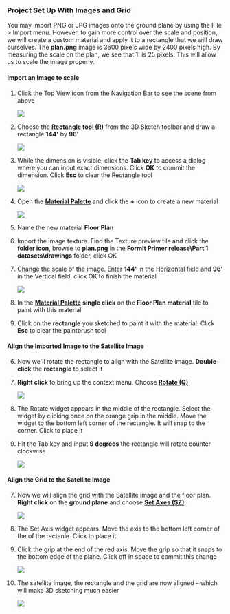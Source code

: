 ### Project Set Up With Images and Grid

You may import PNG or JPG images onto the ground plane by using the File &gt; Import menu. However, to gain more control over the scale and position, we will create a custom material and apply it to a rectangle that we will draw ourselves. The **plan.png** image is 3600 pixels wide by 2400 pixels high. By measuring the scale on the plan, we see that 1' is 25 pixels. This will allow us to scale the image properly.

#### Import an Image to scale

1. Click the Top View icon from the Navigation Bar to see the scene from above

    ![](./images/TopView.png)    

2. Choose the [**Rectangle tool (R)**](../tool-library/rectangle-tool.md) from the 3D Sketch toolbar and draw a rectangle **144'** by **96'**

    ![](./images/rectangleToolbar.png)  

3. While the dimension is visible, click the **Tab key** to access a dialog where you can input exact dimensions. Click **OK** to commit the dimension. Click **Esc** to clear the Rectangle tool

    ![](./images/RectangleCanvas.png)

2. Open the [**Material Palette**](../formit-introduction/tool-bars.md) and click the **+** icon to create a new material

    ![](./images/NewMaterial.png)

3. Name the new material **Floor Plan**

4. Import the image texture. Find the Texture preview tile and click the **folder icon**, browse to **plan.png** in the **FormIt Primer release\Part 1 datasets\drawings** folder, click OK

4. Change the scale of the image. Enter **144'** in the Horizontal field and **96'** in the Vertical field, click OK to finish the material

    ![](./images/8f0f2e11-ecfb-484d-94f6-0930c8ad7b20.png)

5. In the [**Material Palette**](../formit-introduction/tool-bars.md) **single click** on the **Floor Plan material** tile to paint with this material

6. Click on the **rectangle** you sketched to paint it with the material. Click **Esc** to clear the paintbrush tool

#### Align the Imported Image to the Satellite Image

6. Now we'll rotate the rectangle to align with the Satellite image. **Double-click** the **rectangle** to select it 

7. **Right click** to bring up the context menu. Choose [**Rotate (Q)**](../tool-library/placing-and-modifying-objects/rotate.md)

    ![](./images/eab003c6-c95c-4003-9068-0eb43f41a263.png)

8. The Rotate widget appears in the middle of the rectangle. Select the widget by clicking once on the orange grip in the middle. Move the widget to the bottom left corner of the rectangle. It will snap to the corner. Click to place it

9. Hit the Tab key and input **9 degrees** the rectangle will rotate counter clockwise

    ![](./images/eab003c6-c95c-4003-9068-0eb43f41a263_2.png)

#### Align the Grid to the Satellite Image

7. Now we will align the grid with the Satellite image and the floor plan. **Right click** on the **ground plane** and choose [**Set Axes (SZ)**](../tool-library/world-axes.md). 

    ![](./images/SetAxis.png)

8. The Set Axis widget appears. Move the axis to the bottom left corner of the of the rectanle. Click to place it

9. Click the grip at the end of the red axis. Move the grip so that it snaps to the bottom edge of the plane. Click off in space to commit this change

    ![](./images/ed8afd35-af8a-4cf3-b3a7-71def22f9b2e.png)

9. The satellite image, the rectangle and the grid are now aligned – which will make 3D sketching much easier

    ![](./images/SiteFinished.png)

